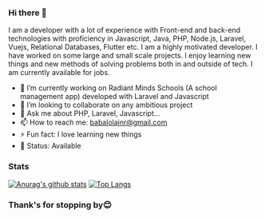 ### Hi there 👋
I am a developer with a lot of experience with Front-end and back-end technologies with proficiency in Javascript, Java, PHP, Node.js, Laravel, Vuejs, Relational Databases, Flutter etc. I am a highly motivated developer. I have worked on some large and small scale projects. I enjoy learning new things and new methods of solving problems both in and outside of tech. I am currently available for jobs.

- 🔭 I’m currently working on Radiant Minds Schools (A school management app) developed with Laravel and Javascript
- 👯 I’m looking to collaborate on any ambitious project
- 💬 Ask me about PHP, Laravel, Javascript...
- 📫 How to reach me: babalolajnr@gmail.com
- ⚡ Fun fact: I love learning new things
- 🚦 Status: Available

### Stats
[![Anurag's github stats](https://github-readme-stats.vercel.app/api?username=babalolajnr&count_private=true&show_icons=true&theme=radical)](https://github.com/anuraghazra/github-readme-stats)  [![Top Langs](https://github-readme-stats.vercel.app/api/top-langs/?username=babalolajnr&layout=compact&count_private=true&show_icons=true&theme=radical)](https://github.com/anuraghazra/github-readme-stats)

### Thank's for stopping by😊
